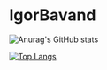 # IgorBavand

![Anurag's GitHub stats](https://github-readme-stats.vercel.app/api?username=igorbavand&show_icons=true&theme=radical)

[![Top Langs](https://github-readme-stats.vercel.app/api/top-langs/?username=igorbavand&hide=javascript,html)](https://github.com/anuraghazra/github-readme-stats)




